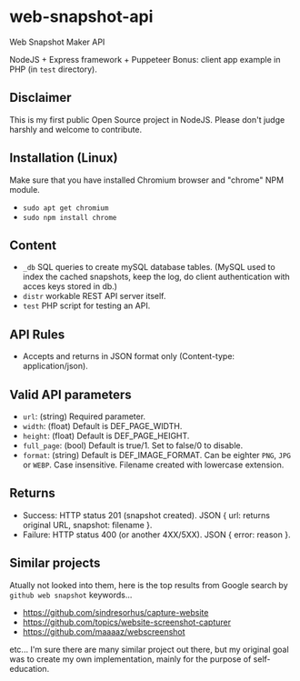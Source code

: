 # web-snapshot-api
 Web Snapshot Maker API

NodeJS + Express framework + Puppeteer
Bonus: client app example in PHP (in `test` directory).

## Disclaimer
This is my first public Open Source project in NodeJS. Please don't judge harshly and welcome to contribute.

## Installation (Linux)
Make sure that you have installed Chromium browser and "chrome" NPM module.
 * `sudo apt get chromium`
 * `sudo npm install chrome`

## Content
 * `_db` SQL queries to create mySQL database tables. (MySQL used to index the cached snapshots, keep the log, do client authentication with acces keys stored in db.)
 * `distr` workable REST API server itself.
 * `test` PHP script for testing an API.

## API Rules
 * Accepts and returns in JSON format only (Content-type: application/json).

## Valid API parameters
 * `url`: (string) Required parameter.
 * `width`: (float) Default is DEF_PAGE_WIDTH.
 * `height`: (float) Default is DEF_PAGE_HEIGHT.
 * `full_page`: (bool) Default is true/1. Set to false/0 to disable.
 * `format`: (string) Default is DEF_IMAGE_FORMAT. Can be eighter `PNG`, `JPG` or `WEBP`. Case insensitive. Filename created with lowercase extension.

## Returns
 * Success: HTTP status 201 (snapshot created). JSON { url: returns original URL, snapshot: filename }.
 * Failure: HTTP status 400 (or another 4XX/5XX). JSON { error: reason }.

## Similar projects
Atually not looked into them, here is the top results from Google search by `github web snapshot` keywords...
 * https://github.com/sindresorhus/capture-website
 * https://github.com/topics/website-screenshot-capturer
 * https://github.com/maaaaz/webscreenshot

etc... I'm sure there are many similar project out there, but my original goal was to create my own implementation, mainly for the purpose of self-education.
